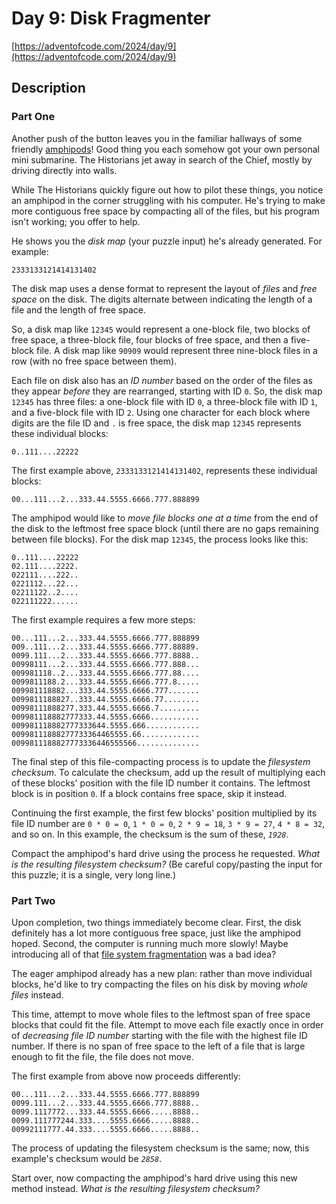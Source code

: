 # Day 9: Disk Fragmenter

[https://adventofcode.com/2024/day/9](https://adventofcode.com/2024/day/9)

## Description

### Part One

Another push of the button leaves you in the familiar hallways of some friendly [amphipods](https://adventofcode.com/2021/day/23)! Good thing you each somehow got your own personal mini submarine. The Historians jet away in search of the Chief, mostly by driving directly into walls.

While The Historians quickly figure out how to pilot these things, you notice an amphipod in the corner struggling with his computer. He's trying to make more contiguous free space by compacting all of the files, but his program isn't working; you offer to help.

He shows you the _disk map_ (your puzzle input) he's already generated. For example:

    2333133121414131402

The disk map uses a dense format to represent the layout of _files_ and _free space_ on the disk. The digits alternate between indicating the length of a file and the length of free space.

So, a disk map like `12345` would represent a one-block file, two blocks of free space, a three-block file, four blocks of free space, and then a five-block file. A disk map like `90909` would represent three nine-block files in a row (with no free space between them).

Each file on disk also has an _ID number_ based on the order of the files as they appear _before_ they are rearranged, starting with ID `0`. So, the disk map `12345` has three files: a one-block file with ID `0`, a three-block file with ID `1`, and a five-block file with ID `2`. Using one character for each block where digits are the file ID and `.` is free space, the disk map `12345` represents these individual blocks:

    0..111....22222

The first example above, `2333133121414131402`, represents these individual blocks:

    00...111...2...333.44.5555.6666.777.888899

The amphipod would like to _move file blocks one at a time_ from the end of the disk to the leftmost free space block (until there are no gaps remaining between file blocks). For the disk map `12345`, the process looks like this:

    0..111....22222
    02.111....2222.
    022111....222..
    0221112...22...
    02211122..2....
    022111222......

The first example requires a few more steps:

    00...111...2...333.44.5555.6666.777.888899
    009..111...2...333.44.5555.6666.777.88889.
    0099.111...2...333.44.5555.6666.777.8888..
    00998111...2...333.44.5555.6666.777.888...
    009981118..2...333.44.5555.6666.777.88....
    0099811188.2...333.44.5555.6666.777.8.....
    009981118882...333.44.5555.6666.777.......
    0099811188827..333.44.5555.6666.77........
    00998111888277.333.44.5555.6666.7.........
    009981118882777333.44.5555.6666...........
    009981118882777333644.5555.666............
    00998111888277733364465555.66.............
    0099811188827773336446555566..............

The final step of this file-compacting process is to update the _filesystem checksum_. To calculate the checksum, add up the result of multiplying each of these blocks' position with the file ID number it contains. The leftmost block is in position `0`. If a block contains free space, skip it instead.

Continuing the first example, the first few blocks' position multiplied by its file ID number are `0 * 0 = 0`, `1 * 0 = 0`, `2 * 9 = 18`, `3 * 9 = 27`, `4 * 8 = 32`, and so on. In this example, the checksum is the sum of these, _`1928`_.

<span title="Bonus points if you make a cool animation of this process.">Compact the amphipod's hard drive</span> using the process he requested. _What is the resulting filesystem checksum?_ <span class="quiet">(Be careful copy/pasting the input for this puzzle; it is a single, very long line.)</span>

### Part Two

Upon completion, two things immediately become clear. First, the disk definitely has a lot more contiguous free space, just like the amphipod hoped. Second, the computer is running much more slowly! Maybe introducing all of that [file system fragmentation](https://en.wikipedia.org/wiki/File_system_fragmentation) was a bad idea?

The eager amphipod already has a new plan: rather than move individual blocks, he'd like to try compacting the files on his disk by moving _whole files_ instead.

This time, attempt to move whole files to the leftmost span of free space blocks that could fit the file. Attempt to move each file exactly once in order of _decreasing file ID number_ starting with the file with the highest file ID number. If there is no span of free space to the left of a file that is large enough to fit the file, the file does not move.

The first example from above now proceeds differently:

    00...111...2...333.44.5555.6666.777.888899
    0099.111...2...333.44.5555.6666.777.8888..
    0099.1117772...333.44.5555.6666.....8888..
    0099.111777244.333....5555.6666.....8888..
    00992111777.44.333....5555.6666.....8888..

The process of updating the filesystem checksum is the same; now, this example's checksum would be _`2858`_.

Start over, now compacting the amphipod's hard drive using this new method instead. _What is the resulting filesystem checksum?_
